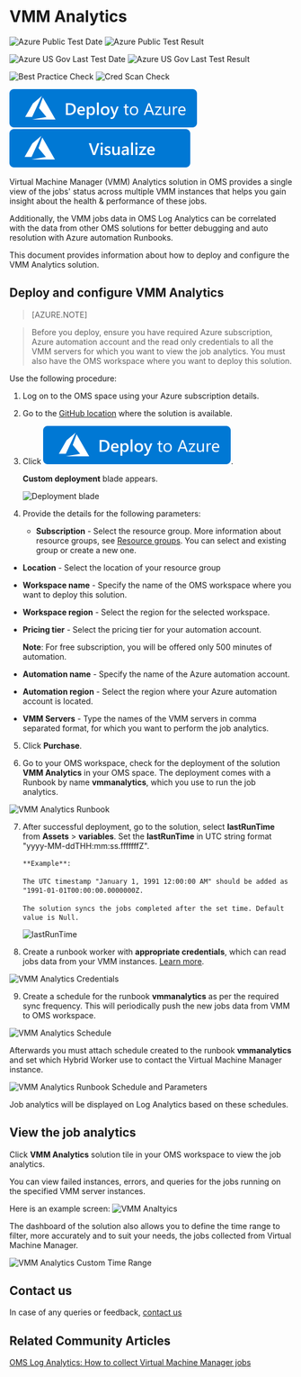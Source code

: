 # VMM Analytics

![Azure Public Test Date](https://azurequickstartsservice.blob.core.windows.net/badges/oms-vmm-analytics/PublicLastTestDate.svg)
![Azure Public Test Result](https://azurequickstartsservice.blob.core.windows.net/badges/oms-vmm-analytics/PublicDeployment.svg)

![Azure US Gov Last Test Date](https://azurequickstartsservice.blob.core.windows.net/badges/oms-vmm-analytics/FairfaxLastTestDate.svg)
![Azure US Gov Last Test Result](https://azurequickstartsservice.blob.core.windows.net/badges/oms-vmm-analytics/FairfaxDeployment.svg)

![Best Practice Check](https://azurequickstartsservice.blob.core.windows.net/badges/oms-vmm-analytics/BestPracticeResult.svg)
![Cred Scan Check](https://azurequickstartsservice.blob.core.windows.net/badges/oms-vmm-analytics/CredScanResult.svg)

[![Deploy to Azure](https://raw.githubusercontent.com/Azure/azure-quickstart-templates/master/1-CONTRIBUTION-GUIDE/images/deploytoazure.svg?sanitize=true)](https://portal.azure.com/#create/Microsoft.Template/uri/https%3A%2F%2Fraw.githubusercontent.com%2Fazure%2Fazure-quickstart-templates%2Fmaster%2Foms-vmm-analytics%2F%2Fazuredeploy.json)
[![Visualize](https://raw.githubusercontent.com/Azure/azure-quickstart-templates/master/1-CONTRIBUTION-GUIDE/images/visualizebutton.svg?sanitize=true)](http://armviz.io/#/?load=https%3A%2F%2Fraw.githubusercontent.com%2FAzure%2Fazure-quickstart-templates%2Fmaster%oms-vmm-analytics%2Fazuredeploy.json)

Virtual Machine Manager (VMM) Analytics solution in OMS provides a single view
of the jobs' status across multiple VMM instances that helps you gain insight
about the health & performance of these jobs.

Additionally, the VMM jobs data in OMS Log Analytics can be correlated with the
data from other OMS solutions for better debugging and auto resolution with
Azure automation Runbooks.

This document provides information about how to deploy and configure the VMM
Analytics solution.

## Deploy and configure VMM Analytics

> [AZURE.NOTE]

> Before you deploy, ensure you have required Azure subscription, Azure
> automation account and the read only credentials to all the VMM servers for
> which you want to view the job analytics. You must also have the OMS workspace
> where you want to deploy this solution.

Use the following procedure:

1. Log on to the OMS space using your Azure subscription details.
2. Go to the
   [GitHub location](https://github.com/krnese/AzureDeploy/tree/master/OMS/MSOMS/Solutions/vmm)
   where the solution is available.
3. Click
   [![Deploy to Azure](https://raw.githubusercontent.com/Azure/azure-quickstart-templates/master/1-CONTRIBUTION-GUIDE/images/deploytoazure.svg?sanitize=true)](https://portal.azure.com/#create/Microsoft.Template/uri/https%3A%2F%2Fraw.githubusercontent.com%2Fazure%2Fazure-quickstart-templates%2Fmaster%2Foms-vmm-analytics%2Fazuredeploy.json).

   **Custom deployment** blade appears.

   ![Deployment blade](images/vmm-analytics-deployment-screen.png)

4. Provide the details for the following parameters:

   - **Subscription** - Select the resource group. More information about
     resource groups, see
     [Resource groups](https://docs.microsoft.com/en-us/azure/azure-resource-manager/resource-group-overview#resource-groups).
     You can select and existing group or create a new one.

- **Location** - Select the location of your resource group
- **Workspace name** - Specify the name of the OMS workspace where you want to
  deploy this solution.
- **Workspace region** - Select the region for the selected workspace.
- **Pricing tier** - Select the pricing tier for your automation account.

  **Note**: For free subscription, you will be offered only 500 minutes of
  automation.

- **Automation name** - Specify the name of the Azure automation account.
- **Automation region** - Select the region where your Azure automation account
  is located.
- **VMM Servers** - Type the names of the VMM servers in comma separated format,
  for which you want to perform the job analytics.

5. Click **Purchase**.

6. Go to your OMS workspace, check for the deployment of the solution **VMM
   Analytics** in your OMS space. The deployment comes with a Runbook by name
   **vmmanalytics**, which you use to run the job analytics.

![VMM Analytics Runbook](images/vmm-analytics-runbook.png)

7.  After successful deployment, go to the solution, select **lastRunTime** from
    **Assets** > **variables**. Set the **lastRunTime** in UTC string format
    "yyyy-MM-ddTHH:mm:ss.fffffffZ".

        **Example**:

        The UTC timestamp "January 1, 1991 12:00:00 AM" should be added as "1991-01-01T00:00:00.0000000Z.

        The solution syncs the jobs completed after the set time. Default value is Null.

    ![lastRunTime](images/vmm-analytics-last-run-time.png)

8.  Create a runbook worker with **appropriate credentials**, which can read
    jobs data from your VMM instances.
    [Learn more](https://docs.microsoft.com/en-us/azure/automation/automation-hybrid-runbook-worker).

![VMM Analytics Credentials](images/vmm-analytics-credential.png)

9. Create a schedule for the runbook **vmmanalytics** as per the required sync
   frequency. This will periodically push the new jobs data from VMM to OMS
   workspace.

![VMM Analytics Schedule](images/vmm-analytics-schedule.png)

Afterwards you must attach schedule created to the runbook **vmmanalytics** and
set which Hybrid Worker use to contact the Virtual Machine Manager instance.

![VMM Analytics Runbook Schedule and Parameters](images/vmm-analytics-runbook-schedule-parameters.png)

Job analytics will be displayed on Log Analytics based on these schedules.

## View the job analytics

Click **VMM Analytics** solution tile in your OMS workspace to view the job
analytics.

You can view failed instances, errors, and queries for the jobs running on the
specified VMM server instances.

Here is an example screen:
![VMM Analtyics](images/vmm-analytics-log-analytics-screen.png)

The dashboard of the solution also allows you to define the time range to
filter, more accurately and to suit your needs, the jobs collected from Virtual
Machine Manager.

![VMM Analytics Custom Time Range](images/vmm-analytics-runbook-custom-timerange.png)

## Contact us

In case of any queries or feedback,
[contact us](mailto:vmmanalytics@microsoft.com)

## Related Community Articles

[OMS Log Analytics: How to collect Virtual Machine Manager jobs](http://francescomolfese.it/en/2017/10/oms-log-analytics-come-collezionare-i-job-di-virtual-machine-manager/)
